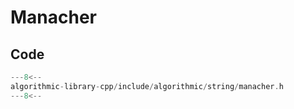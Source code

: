 # Manacher

## Code

```cpp
---8<--
algorithmic-library-cpp/include/algorithmic/string/manacher.h
---8<--
```
